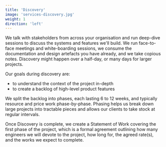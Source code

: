 ```yaml
---
title: 'Discovery'
image: 'services-discovery.jpg'
weight: 1
direction: 'left'
---
```


We talk with stakeholders from across your organisation and run deep-dive sessions to discuss the systems and features we'll build. We run face-to-face meetings and white-boarding sessions, we consume the documentation and design artefacts you have already, and we take copious notes. Discovery might happen over a half-day, or many days for larger projects.

Our goals during discovery are:

- to understand the context of the project in-depth
- to create a backlog of high-level product features

We split the backlog into phases, each lasting 6 to 12 weeks, and typically resource and price work phase-by-phase. Phasing helps us break down large projects into tractable pieces and allows our clients to take stock at regular intervals.

Once Discovery is complete, we create a Statement of Work covering the first phase of the project, which is a formal agreement outlining how many engineers we will devote to the project, how long for, the agreed rate(s), and the works we expect to complete.
